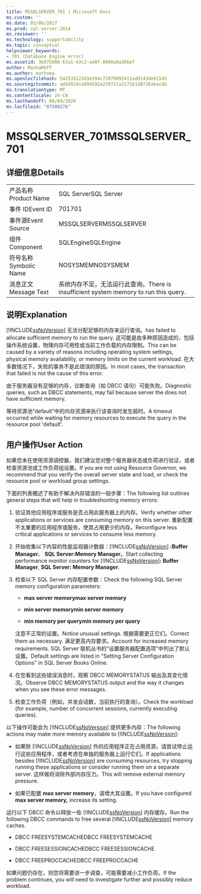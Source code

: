 ```yaml
---
title: MSSQLSERVER_701 | Microsoft Docs
ms.custom: ''
ms.date: 03/06/2017
ms.prod: sql-server-2014
ms.reviewer: ''
ms.technology: supportability
ms.topic: conceptual
helpviewer_keywords:
- 701 (Database Engine error)
ms.assetid: 3b975000-63a1-43c2-a40f-89d0a8a36bef
author: MashaMSFT
ms.author: mathoma
ms.openlocfilehash: 542535223d3e394c72079092411add143de61545
ms.sourcegitcommit: ad4d92dce894592a259721a1571b1d8736abacdb
ms.translationtype: MT
ms.contentlocale: zh-CN
ms.lasthandoff: 08/04/2020
ms.locfileid: "87580276"
---
```

# <a name="mssqlserver_701"></a><span data-ttu-id="de4b0-102">MSSQLSERVER_701</span><span class="sxs-lookup"><span data-stu-id="de4b0-102">MSSQLSERVER_701</span></span>
    
## <a name="details"></a><span data-ttu-id="de4b0-103">详细信息</span><span class="sxs-lookup"><span data-stu-id="de4b0-103">Details</span></span>  
  
|||  
|-|-|  
|<span data-ttu-id="de4b0-104">产品名称</span><span class="sxs-lookup"><span data-stu-id="de4b0-104">Product Name</span></span>|<span data-ttu-id="de4b0-105">SQL Server</span><span class="sxs-lookup"><span data-stu-id="de4b0-105">SQL Server</span></span>|  
|<span data-ttu-id="de4b0-106">事件 ID</span><span class="sxs-lookup"><span data-stu-id="de4b0-106">Event ID</span></span>|<span data-ttu-id="de4b0-107">701</span><span class="sxs-lookup"><span data-stu-id="de4b0-107">701</span></span>|  
|<span data-ttu-id="de4b0-108">事件源</span><span class="sxs-lookup"><span data-stu-id="de4b0-108">Event Source</span></span>|<span data-ttu-id="de4b0-109">MSSQLSERVER</span><span class="sxs-lookup"><span data-stu-id="de4b0-109">MSSQLSERVER</span></span>|  
|<span data-ttu-id="de4b0-110">组件</span><span class="sxs-lookup"><span data-stu-id="de4b0-110">Component</span></span>|<span data-ttu-id="de4b0-111">SQLEngine</span><span class="sxs-lookup"><span data-stu-id="de4b0-111">SQLEngine</span></span>|  
|<span data-ttu-id="de4b0-112">符号名称</span><span class="sxs-lookup"><span data-stu-id="de4b0-112">Symbolic Name</span></span>|<span data-ttu-id="de4b0-113">NOSYSMEM</span><span class="sxs-lookup"><span data-stu-id="de4b0-113">NOSYSMEM</span></span>|  
|<span data-ttu-id="de4b0-114">消息正文</span><span class="sxs-lookup"><span data-stu-id="de4b0-114">Message Text</span></span>|<span data-ttu-id="de4b0-115">系统内存不足，无法运行此查询。</span><span class="sxs-lookup"><span data-stu-id="de4b0-115">There is insufficient system memory to run this query.</span></span>|  
  
## <a name="explanation"></a><span data-ttu-id="de4b0-116">说明</span><span class="sxs-lookup"><span data-stu-id="de4b0-116">Explanation</span></span>  
 [!INCLUDE[ssNoVersion](../../includes/ssnoversion-md.md)] <span data-ttu-id="de4b0-117">无法分配足够的内存来运行查询。</span><span class="sxs-lookup"><span data-stu-id="de4b0-117">has failed to allocate sufficient memory to run the query.</span></span> <span data-ttu-id="de4b0-118">这可能是由多种原因造成的，包括操作系统设置，物理内存可用性或当前工作负载的内存限制。</span><span class="sxs-lookup"><span data-stu-id="de4b0-118">This can be caused by a variety of reasons including operating system settings, physical memory availability, or memory limits on the current workload.</span></span> <span data-ttu-id="de4b0-119">在大多数情况下，失败的事务不是此错误的原因。</span><span class="sxs-lookup"><span data-stu-id="de4b0-119">In most cases, the transaction that failed is not the cause of this error.</span></span>  
  
 <span data-ttu-id="de4b0-120">由于服务器没有足够的内存，诊断查询（如 DBCC 语句）可能失败。</span><span class="sxs-lookup"><span data-stu-id="de4b0-120">Diagnostic queries, such as DBCC statements, may fail because server the does not have sufficient memory.</span></span>  
  
 <span data-ttu-id="de4b0-121">等待资源池“default”中的内存资源来执行该查询时发生超时。</span><span class="sxs-lookup"><span data-stu-id="de4b0-121">A timeout occurred while waiting for memory resources to execute the query in the resource pool 'default'.</span></span>  
  
## <a name="user-action"></a><span data-ttu-id="de4b0-122">用户操作</span><span class="sxs-lookup"><span data-stu-id="de4b0-122">User Action</span></span>  
 <span data-ttu-id="de4b0-123">如果您未在使用资源调控器，我们建议您对整个服务器状态或负荷进行验证，或者检查资源池或工作负荷组设置。</span><span class="sxs-lookup"><span data-stu-id="de4b0-123">If you are not using Resource Governor, we recommend that you verify the overall server state and load, or check the resource pool or workload group settings.</span></span>  
  
 <span data-ttu-id="de4b0-124">下面的列表概述了有助于解决内存错误的一般步骤：</span><span class="sxs-lookup"><span data-stu-id="de4b0-124">The following list outlines general steps that will help in troubleshooting memory errors:</span></span>  
  
1.  <span data-ttu-id="de4b0-125">验证其他应用程序或服务是否占用此服务器上的内存。</span><span class="sxs-lookup"><span data-stu-id="de4b0-125">Verify whether other applications or services are consuming memory on this server.</span></span> <span data-ttu-id="de4b0-126">重新配置不太重要的应用程序或服务，使其占用更少的内存。</span><span class="sxs-lookup"><span data-stu-id="de4b0-126">Reconfigure less critical applications or services to consume less memory.</span></span>  
  
2.  <span data-ttu-id="de4b0-127">开始收集以下内容的性能监视器计数器：[!INCLUDE[ssNoVersion](../../includes/ssnoversion-md.md)] **:Buffer Manager**、 **SQL Server:Memory Manager**。</span><span class="sxs-lookup"><span data-stu-id="de4b0-127">Start collecting performance monitor counters for [!INCLUDE[ssNoVersion](../../includes/ssnoversion-md.md)]**: Buffer Manager**, **SQL Server: Memory Manager**.</span></span>  
  
3.  <span data-ttu-id="de4b0-128">检查以下 SQL Server 内存配置参数：</span><span class="sxs-lookup"><span data-stu-id="de4b0-128">Check the following SQL Server memory configuration parameters:</span></span>  
  
    -   <span data-ttu-id="de4b0-129">**max server memory**</span><span class="sxs-lookup"><span data-stu-id="de4b0-129">**max server memory**</span></span>  
  
    -   <span data-ttu-id="de4b0-130">**min server memory**</span><span class="sxs-lookup"><span data-stu-id="de4b0-130">**min server memory**</span></span>  
  
    -   <span data-ttu-id="de4b0-131">**min memory per query**</span><span class="sxs-lookup"><span data-stu-id="de4b0-131">**min memory per query**</span></span>  
  
     <span data-ttu-id="de4b0-132">注意不正常的设置。</span><span class="sxs-lookup"><span data-stu-id="de4b0-132">Notice unusual settings.</span></span> <span data-ttu-id="de4b0-133">根据需要更正它们。</span><span class="sxs-lookup"><span data-stu-id="de4b0-133">Correct them as necessary.</span></span> <span data-ttu-id="de4b0-134">满足更高内存要求。</span><span class="sxs-lookup"><span data-stu-id="de4b0-134">Account for increased memory requirements.</span></span> <span data-ttu-id="de4b0-135">SQL Server 联机丛书的“设置服务器配置选项”中列出了默认设置。</span><span class="sxs-lookup"><span data-stu-id="de4b0-135">Default settings are listed in "Setting Server Configuration Options" in SQL Server Books Online.</span></span>  
  
4.  <span data-ttu-id="de4b0-136">在您看到这些错误消息时，观察 DBCC MEMORYSTATUS 输出及其变化情况。</span><span class="sxs-lookup"><span data-stu-id="de4b0-136">Observe DBCC MEMORYSTATUS output and the way it changes when you see these error messages.</span></span>  
  
5.  <span data-ttu-id="de4b0-137">检查工作负荷（例如，并发会话数，当前执行的查询）。</span><span class="sxs-lookup"><span data-stu-id="de4b0-137">Check the workload (for example, number of concurrent sessions, currently executing queries).</span></span>  
  
 <span data-ttu-id="de4b0-138">以下操作可能会为 [!INCLUDE[ssNoVersion](../../includes/ssnoversion-md.md)] 提供更多内存：</span><span class="sxs-lookup"><span data-stu-id="de4b0-138">The following actions may make more memory available to [!INCLUDE[ssNoVersion](../../includes/ssnoversion-md.md)]:</span></span>  
  
-   <span data-ttu-id="de4b0-139">如果除 [!INCLUDE[ssNoVersion](../../includes/ssnoversion-md.md)] 外的应用程序正在占用资源，请尝试停止运行这些应用程序，或者考虑在单独的服务器上运行它们。</span><span class="sxs-lookup"><span data-stu-id="de4b0-139">If applications besides [!INCLUDE[ssNoVersion](../../includes/ssnoversion-md.md)] are consuming resources, try stopping running these applications or consider running them on a separate server.</span></span> <span data-ttu-id="de4b0-140">这样做将消除外部内存压力。</span><span class="sxs-lookup"><span data-stu-id="de4b0-140">This will remove external memory pressure.</span></span>  
  
-   <span data-ttu-id="de4b0-141">如果已配置 **max server memory**，请增大其设置。</span><span class="sxs-lookup"><span data-stu-id="de4b0-141">If you have configured **max server memory,** increase its setting.</span></span>  
  
 <span data-ttu-id="de4b0-142">运行以下 DBCC 命令以释放一些 [!INCLUDE[ssNoVersion](../../includes/ssnoversion-md.md)] 内存缓存。</span><span class="sxs-lookup"><span data-stu-id="de4b0-142">Run the following DBCC commands to free several [!INCLUDE[ssNoVersion](../../includes/ssnoversion-md.md)] memory caches.</span></span>  
  
-   <span data-ttu-id="de4b0-143">DBCC FREESYSTEMCACHE</span><span class="sxs-lookup"><span data-stu-id="de4b0-143">DBCC FREESYSTEMCACHE</span></span>  
  
-   <span data-ttu-id="de4b0-144">DBCC FREESESSIONCACHE</span><span class="sxs-lookup"><span data-stu-id="de4b0-144">DBCC FREESESSIONCACHE</span></span>  
  
-   <span data-ttu-id="de4b0-145">DBCC FREEPROCCACHE</span><span class="sxs-lookup"><span data-stu-id="de4b0-145">DBCC FREEPROCCACHE</span></span>  
  
 <span data-ttu-id="de4b0-146">如果问题仍存在，则您将需要进一步调查，可能需要减小工作负荷。</span><span class="sxs-lookup"><span data-stu-id="de4b0-146">If the problem continues, you will need to investigate further and possibly reduce workload.</span></span>  
  
  
